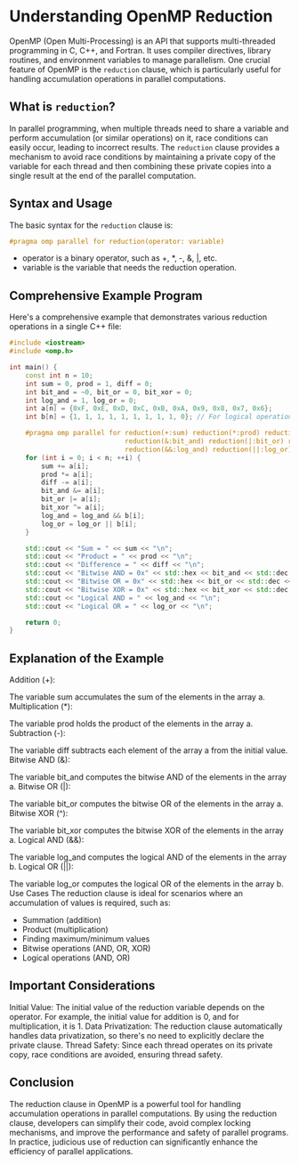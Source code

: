 # Understanding OpenMP Reduction

OpenMP (Open Multi-Processing) is an API that supports multi-threaded programming in C, C++, and Fortran. It uses compiler directives, library routines, and environment variables to manage parallelism. One crucial feature of OpenMP is the `reduction` clause, which is particularly useful for handling accumulation operations in parallel computations.

## What is `reduction`?

In parallel programming, when multiple threads need to share a variable and perform accumulation (or similar operations) on it, race conditions can easily occur, leading to incorrect results. The `reduction` clause provides a mechanism to avoid race conditions by maintaining a private copy of the variable for each thread and then combining these private copies into a single result at the end of the parallel computation.

## Syntax and Usage

The basic syntax for the `reduction` clause is:

```c
#pragma omp parallel for reduction(operator: variable)
```

- operator is a binary operator, such as +, *, -, &, |, etc.
- variable is the variable that needs the reduction operation.
## Comprehensive Example Program
Here's a comprehensive example that demonstrates various reduction operations in a single C++ file:

```cpp
#include <iostream>
#include <omp.h>

int main() {
    const int n = 10;
    int sum = 0, prod = 1, diff = 0;
    int bit_and = ~0, bit_or = 0, bit_xor = 0;
    int log_and = 1, log_or = 0;
    int a[n] = {0xF, 0xE, 0xD, 0xC, 0xB, 0xA, 0x9, 0x8, 0x7, 0x6};
    int b[n] = {1, 1, 1, 1, 1, 1, 1, 1, 1, 0}; // For logical operations

    #pragma omp parallel for reduction(+:sum) reduction(*:prod) reduction(-:diff) \
                             reduction(&:bit_and) reduction(|:bit_or) reduction(^:bit_xor) \
                             reduction(&&:log_and) reduction(||:log_or)
    for (int i = 0; i < n; ++i) {
        sum += a[i];
        prod *= a[i];
        diff -= a[i];
        bit_and &= a[i];
        bit_or |= a[i];
        bit_xor ^= a[i];
        log_and = log_and && b[i];
        log_or = log_or || b[i];
    }

    std::cout << "Sum = " << sum << "\n";
    std::cout << "Product = " << prod << "\n";
    std::cout << "Difference = " << diff << "\n";
    std::cout << "Bitwise AND = 0x" << std::hex << bit_and << std::dec << "\n";
    std::cout << "Bitwise OR = 0x" << std::hex << bit_or << std::dec << "\n";
    std::cout << "Bitwise XOR = 0x" << std::hex << bit_xor << std::dec << "\n";
    std::cout << "Logical AND = " << log_and << "\n";
    std::cout << "Logical OR = " << log_or << "\n";

    return 0;
}
```
## Explanation of the Example
Addition (+):

The variable sum accumulates the sum of the elements in the array a.
Multiplication (*):

The variable prod holds the product of the elements in the array a.
Subtraction (-):

The variable diff subtracts each element of the array a from the initial value.
Bitwise AND (&):

The variable bit_and computes the bitwise AND of the elements in the array a.
Bitwise OR (|):

The variable bit_or computes the bitwise OR of the elements in the array a.
Bitwise XOR (^):

The variable bit_xor computes the bitwise XOR of the elements in the array a.
Logical AND (&&):

The variable log_and computes the logical AND of the elements in the array b.
Logical OR (||):

The variable log_or computes the logical OR of the elements in the array b.
Use Cases
The reduction clause is ideal for scenarios where an accumulation of values is required, such as:

- Summation (addition)
- Product (multiplication)
- Finding maximum/minimum values
- Bitwise operations (AND, OR, XOR)
- Logical operations (AND, OR)

## Important Considerations
Initial Value: The initial value of the reduction variable depends on the operator. For example, the initial value for addition is 0, and for multiplication, it is 1.
Data Privatization: The reduction clause automatically handles data privatization, so there's no need to explicitly declare the private clause.
Thread Safety: Since each thread operates on its private copy, race conditions are avoided, ensuring thread safety.
## Conclusion
The reduction clause in OpenMP is a powerful tool for handling accumulation operations in parallel computations. By using the reduction clause, developers can simplify their code, avoid complex locking mechanisms, and improve the performance and safety of parallel programs. In practice, judicious use of reduction can significantly enhance the efficiency of parallel applications.